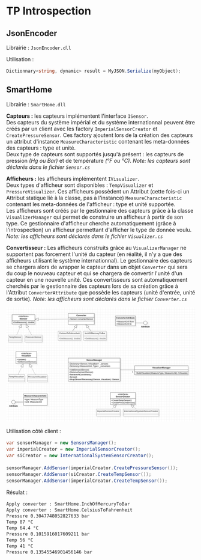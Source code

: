 # TP Introspection

## JsonEncoder

Librairie : `JsonEncoder.dll`

Utilisation :
```csharp
Dictionnary<string, dynamic> result = MyJSON.Serialize(myObject);
```


## SmartHome

Librairie : `SmartHome.dll`

**Capteurs :** les capteurs implémentent l'interface `ISensor`.  
Des capteurs du système impérial et du système internationnal peuvent être créés par un client avec les factory `ImperialSensorCreator` et `CreatePressureSensor`. Ces factory ajoutent lors de la création des capteurs un attribut d'instance `MeasureCharacteristic` contenant les meta-données des capteurs : type et unité.  
Deux type de capteurs sont supportés jusqu'à présent : les capteurs de pression *(Hg ou Bar)* et de température *(°F ou °C)*.
*Note: les capteurs sont déclarés dans le fichier `Sensor.cs`*

**Afficheurs :** les afficheurs implémentent `IVisualizer`.  
Deux types d'afficheur sont disponibles : `TempVisualizer` et `PressureVisualizer`. Ces afficheurs possèdent un Attribut (cette fois-ci un Attribut statique lié à la classe, pas à l'instance) `MeasureCharacteristic` contenant les meta-données de l'afficheur : type et unité supportée.  
Les afficheurs sont créés par le gestionnaire des capteurs grâce à la classe `VisualizerManager` qui permet de construire un afficheur à partir de son type. Ce gestionnaire d'afficheur cherche automatiquement (grâce à l'introspection) un afficheur permettant d'afficher le type de donnée voulu.
*Note: les afficheurs sont déclarés dans le fichier `Visualizer.cs`*


**Convertisseur :** Les afficheurs construits grâce au `VisualizerManager` ne supportent pas forcement l'unité du capteur (en réalité, il n'y a que des afficheurs utilisant le système internationnal). Le gestionnaire des capteurs se chargera alors de wrapper le capteur dans un objet `Converter` qui sera du coup le nouveau capteur et qui se chargera de convertir l'unité d'un capteur en une nouvelle unité. Ces convertisseurs sont automatiquement cherchés par le gestionnaire des capteurs lors de sa création grâce à l'Attribut `ConverterAttribute` que possède les capteurs (unité d'entrée, unité de sortie).
*Note: les afficheurs sont déclarés dans le fichier `Converter.cs`*

![](uml.png)

Utilisation côté client :
```csharp
var sensorManager = new SensorsManager();
var imperialCreator = new ImperialSensorCreator();
var siCreator = new InternationalSystemSensorCreator();

sensorManager.AddSensor(imperialCreator.CreatePressureSensor());
sensorManager.AddSensor(siCreator.CreateTempSensor());
sensorManager.AddSensor(imperialCreator.CreateTempSensor());
```

Résulat :
```
Apply converter : SmartHome.InchOfMercuryToBar
Apply converter : SmartHome.CelsiusToFahrenheit
Pressure 0.3047748052827633 bar
Temp 87 °C
Temp 64.4 °C
Pressure 0.1015916017609211 bar
Temp 56 °C
Temp 41 °C
Pressure 0.13545546901456146 bar
```
